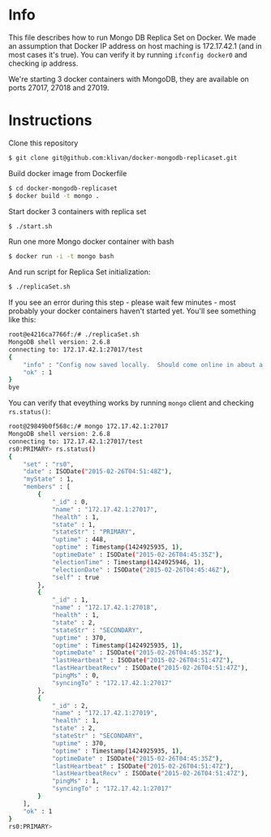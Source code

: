 # Info

This file describes how to run Mongo DB Replica Set on Docker.
We made an assumption that Docker IP address on host maching is 172.17.42.1 (and in most cases it's true).
You can verify it by running `ifconfig docker0` and checking ip address.

We're starting 3 docker containers with MongoDB, they are available on ports 27017, 27018 and 27019.

# Instructions

Clone this repository
```bash
$ git clone git@github.com:klivan/docker-mongodb-replicaset.git
```

Build docker image from Dockerfile
```bash
$ cd docker-mongodb-replicaset
$ docker build -t mongo .
```

Start docker 3 containers with replica set
```bash
$ ./start.sh
```

Run one more Mongo docker container with bash
```bash
$ docker run -i -t mongo bash
```

And run script for Replica Set initialization:
```bash
$ ./replicaSet.sh
```
If you see an error during this step - please wait few minutes - most probably your docker containers haven't started yet.
You'll see something like this:
```bash
root@e4216ca7766f:/# ./replicaSet.sh
MongoDB shell version: 2.6.8
connecting to: 172.17.42.1:27017/test
{
	"info" : "Config now saved locally.  Should come online in about a minute.",
	"ok" : 1
}
bye
```

You can verify that eveything works by running `mongo` client and checking `rs.status()`:
```bash
root@29849b0f568c:/# mongo 172.17.42.1:27017
MongoDB shell version: 2.6.8
connecting to: 172.17.42.1:27017/test
rs0:PRIMARY> rs.status()
{
	"set" : "rs0",
	"date" : ISODate("2015-02-26T04:51:48Z"),
	"myState" : 1,
	"members" : [
		{
			"_id" : 0,
			"name" : "172.17.42.1:27017",
			"health" : 1,
			"state" : 1,
			"stateStr" : "PRIMARY",
			"uptime" : 448,
			"optime" : Timestamp(1424925935, 1),
			"optimeDate" : ISODate("2015-02-26T04:45:35Z"),
			"electionTime" : Timestamp(1424925946, 1),
			"electionDate" : ISODate("2015-02-26T04:45:46Z"),
			"self" : true
		},
		{
			"_id" : 1,
			"name" : "172.17.42.1:27018",
			"health" : 1,
			"state" : 2,
			"stateStr" : "SECONDARY",
			"uptime" : 370,
			"optime" : Timestamp(1424925935, 1),
			"optimeDate" : ISODate("2015-02-26T04:45:35Z"),
			"lastHeartbeat" : ISODate("2015-02-26T04:51:47Z"),
			"lastHeartbeatRecv" : ISODate("2015-02-26T04:51:47Z"),
			"pingMs" : 0,
			"syncingTo" : "172.17.42.1:27017"
		},
		{
			"_id" : 2,
			"name" : "172.17.42.1:27019",
			"health" : 1,
			"state" : 2,
			"stateStr" : "SECONDARY",
			"uptime" : 370,
			"optime" : Timestamp(1424925935, 1),
			"optimeDate" : ISODate("2015-02-26T04:45:35Z"),
			"lastHeartbeat" : ISODate("2015-02-26T04:51:47Z"),
			"lastHeartbeatRecv" : ISODate("2015-02-26T04:51:47Z"),
			"pingMs" : 1,
			"syncingTo" : "172.17.42.1:27017"
		}
	],
	"ok" : 1
}
rs0:PRIMARY>
```
